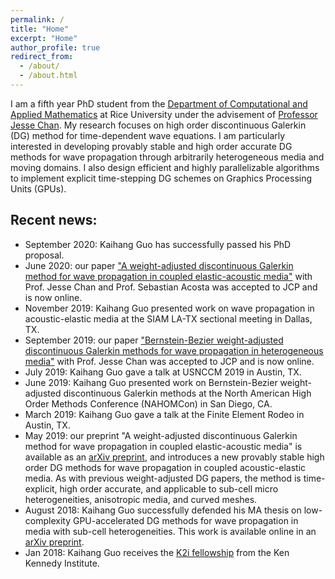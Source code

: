 ```yaml
---
permalink: /
title: "Home"
excerpt: "Home"
author_profile: true
redirect_from: 
  - /about/
  - /about.html
---
```


I am a fifth year PhD student from the [Department of Computational and Applied Mathematics](https://caamweb.rice.edu) at Rice University under the advisement of [Professor Jesse Chan](https://jlchan.github.io). My research focuses on high order discontinuous Galerkin (DG) method for time-dependent wave equations. I am particularly interested in developing provably stable and high order accurate DG methods for wave propagation through arbitrarily heterogeneous media and moving domains. I also design efficient and highly parallelizable algorithms to implement explicit time-stepping DG schemes on Graphics Processing Units (GPUs).

## Recent news:

* September 2020: Kaihang Guo has successfully passed his PhD proposal.
* June 2020: our paper ["A weight-adjusted discontinuous Galerkin method for wave propagation in coupled elastic-acoustic media"](https://www.sciencedirect.com/science/article/pii/S002199912030406X) with Prof. Jesse Chan and Prof. Sebastian Acosta was accepted to JCP and is now online.
* November 2019: Kaihang Guo presented work on wave propagation in acoustic-elastic media at the SIAM LA-TX sectional meeting in Dallas, TX.
* September 2019: our paper ["Bernstein-Bezier weight-adjusted discontinuous Galerkin methods for wave propagation in heterogeneous media"](https://www.sciencedirect.com/science/article/pii/S002199911930676X) with Prof. Jesse Chan was accepted to JCP and is now online.
* July 2019: Kaihang Guo gave a talk at USNCCM 2019 in Austin, TX.
* June 2019: Kaihang Guo presented work on Bernstein-Bezier weight-adjusted discontinuous Galerkin methods at the North American High Order Methods Conference (NAHOMCon) in San Diego, CA.
* March 2019: Kaihang Guo gave a talk at the Finite Element Rodeo in Austin, TX.
* May 2019: our preprint "A weight-adjusted discontinuous Galerkin method for wave propagation in coupled elastic-acoustic media" is available as an [arXiv preprint](https://arxiv.org/abs/1905.09145), and introduces a new provably stable high order DG methods for wave propagation in coupled acoustic-elastic media. As with previous weight-adjusted DG papers, the method is time-explicit, high order accurate, and applicable to sub-cell micro heterogeneities, anisotropic media, and curved meshes.
* August 2018: Kaihang Guo successfully defended his MA thesis on low-complexity GPU-accelerated DG methods for wave propagation in media with sub-cell heterogeneities. This work is available online in an [arXiv preprint](https://arxiv.org/abs/1808.08645).
* Jan 2018: Kaihang Guo receives the [K2i fellowship](https://caamweb.rice.edu/news/k2i-fellowships-2017) from the Ken Kennedy Institute.

